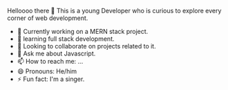  Helloooo there 👋
 This is a young Developer who is curious to explore every corner of web development.

- 🔭 Currently working on a MERN stack project.
- 🌱 learning full stack development.
- 👯 Looking to collaborate on projects related to it.
- 💬 Ask me about Javascript.
- 📫 How to reach me: ...
- 😄 Pronouns: He/him
- ⚡ Fun fact: I'm a singer.


